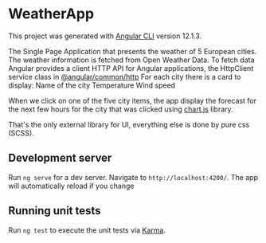 # WeatherApp

This project was generated with [Angular CLI](https://github.com/angular/angular-cli) version 12.1.3.

The Single Page Application that presents the weather of 5 European cities.
The weather information is fetched  from Open Weather Data.
To fetch data Angular provides a client HTTP API for Angular applications, the HttpClient service class in [@angular/common/http](https://angular.io/guide/http)
For each city there is a card to display:
Name of the city
Temperature
Wind speed

When we click on one of the five city items, the app display the forecast for the next few hours for the city
that was clicked using [chart.js](https://www.chartjs.org/docs/latest/) library.

That's the only external library for UI, everything else is done by pure css (SCSS).


## Development server

Run `ng serve` for a dev server. Navigate to `http://localhost:4200/`. The app will automatically reload if you change 

## Running unit tests

Run `ng test` to execute the unit tests via [Karma](https://karma-runner.github.io).